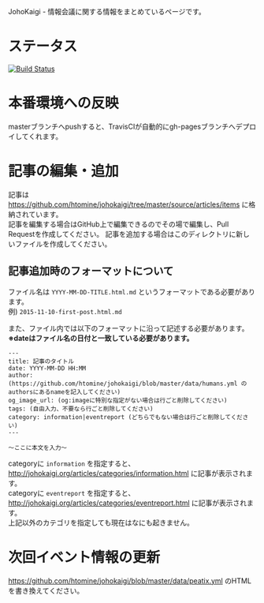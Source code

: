 JohoKaigi - 情報会議に関する情報をまとめているページです。

# ステータス
[![Build Status](https://travis-ci.org/htomine/johokaigi.svg?branch=master)](https://travis-ci.org/htomine/johokaigi)

# 本番環境への反映
masterブランチへpushすると、TravisCIが自動的にgh-pagesブランチへデプロイしてくれます。

# 記事の編集・追加
記事は https://github.com/htomine/johokaigi/tree/master/source/articles/items に格納されています。  
記事を編集する場合はGitHub上で編集できるのでその場で編集し、Pull Requestを作成してください。
記事を追加する場合はこのディレクトリに新しいファイルを作成してください。

## 記事追加時のフォーマットについて
ファイル名は `YYYY-MM-DD-TITLE.html.md` というフォーマットである必要があります。  
例) `2015-11-10-first-post.html.md`

また、ファイル内では以下のフォーマットに沿って記述する必要があります。  
**※dateはファイル名の日付と一致している必要があります。**

```
---
title: 記事のタイトル
date: YYYY-MM-DD HH:MM
author: (https://github.com/htomine/johokaigi/blob/master/data/humans.yml のauthorsにあるnameを記入してください)
og_image_url: (og:imageに特別な指定がない場合は行ごと削除してください)
tags: (自由入力、不要なら行ごと削除してください)
category: information|eventreport (どちらでもない場合は行ごと削除してください)
---

〜ここに本文を入力〜

```

categoryに `information` を指定すると、http://johokaigi.org/articles/categories/information.html に記事が表示されます。  
categoryに `eventreport` を指定すると、http://johokaigi.org/articles/categories/eventreport.html に記事が表示されます。  
上記以外のカテゴリを指定しても現在はなにも起きません。

# 次回イベント情報の更新
https://github.com/htomine/johokaigi/blob/master/data/peatix.yml のHTMLを書き換えてください。
